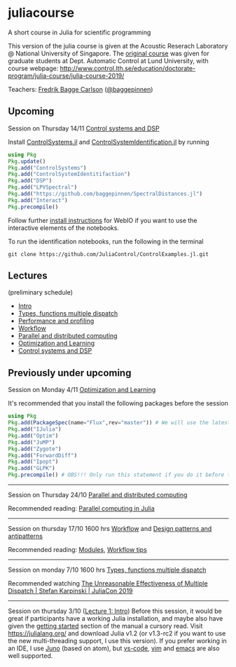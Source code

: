 # juliacourse
A short course in Julia for scientific programming

This version of the julia course is given at the Acoustic Reserach Laboratory @ National University of Singapore. The [original course](https://github.com/mfalt/juliacourse) was given for graduate students at Dept. Automatic Control at Lund University, with course webpage: http://www.control.lth.se/education/doctorate-program/julia-course/julia-course-2019/

Teachers:
[Fredrik Bagge Carlson](http://control.lth.se/staff/fredrik-bagge-carlson/) ([@baggepinnen](https://github.com/baggepinnen))

## Upcoming
Session on Thursday 14/11 [Control systems and DSP](https://github.com/baggepinnen/juliacourse/tree/master/lecture7)

Install [ControlSystems.jl](https://github.com/JuliaControl/ControlSystems.jl) and [ControlSystemIdentification.jl](https://github.com/baggepinnen/ControlSystemIdentification.jl)
by running
```julia
using Pkg
Pkg.update()
Pkg.add("ControlSystems")
Pkg.add("ControlSystemIdentitifaction")
Pkg.add("DSP")
Pkg.add("LPVSpectral")
Pkg.add("https://github.com/baggepinnen/SpectralDistances.jl")
Pkg.add("Interact")
Pkg.precompile()
```
Follow further [install instructions](https://juliagizmos.github.io/WebIO.jl/latest/troubleshooting/not-detected/#Jupyter-Notebook-1) for WebIO if you want to use the interactive elements of the notebooks.

To run the identification notebooks, run the following in the terminal
```
git clone https://github.com/JuliaControl/ControlExamples.jl.git
```

## Lectures
(preliminary schedule)
- [Intro](https://github.com/baggepinnen/juliacourse/blob/master/lecture1/presentation.pdf)
- [Types, functions multiple dispatch](https://github.com/baggepinnen/juliacourse/blob/master/lecture2/presentation.pdf)
- [Performance and profiling](https://github.com/baggepinnen/juliacourse/blob/master/lecture3/performance.pdf)
- [Workflow](https://github.com/baggepinnen/juliacourse/blob/master/lecture4/presentation.pdf)
- [Parallel and distributed computing](https://github.com/baggepinnen/juliacourse/blob/master/lecture5/distributed.pdf)
- [Optimization and Learning](https://github.com/baggepinnen/juliacourse/tree/master/lecture6)
- [Control systems and DSP](https://github.com/baggepinnen/juliacourse/tree/master/lecture7)



## Previously under upcoming


Session on Monday 4/11 [Optimization and Learning](https://github.com/baggepinnen/juliacourse/tree/master/lecture6)

It's recommended that you install the following packages before the session
```julia
using Pkg
Pkg.add(PackageSpec(name="Flux",rev="master")) # We will use the latest version of Flux
Pkg.add("IJulia")
Pkg.add("Optim")
Pkg.add("JuMP")
Pkg.add("Zygote")
Pkg.add("ForwardDiff")
Pkg.add("Ipopt")
Pkg.add("GLPK")
Pkg.precompile() # OBS!!! Only run this statement if you do it before the session, it will take a long time to finish.
```


--------------------------------------------------------------------------------


Session on Thursday 24/10 [Parallel and distributed computing](https://github.com/baggepinnen/juliacourse/blob/master/lecture5/distributed.pdf)

Recommended reading: [Parallel computing in Julia](https://lup.lub.lu.se/search/publication/873af4d5-6229-4ad2-b907-c0ae0f667822)

--------------------------------------------------------------------------------

Session on thursday 17/10 1600 hrs [Workflow](https://github.com/baggepinnen/juliacourse/blob/master/lecture4/presentation.pdf) and [Design patterns and antipatterns](https://github.com/baggepinnen/juliacourse/blob/master/lecture4/presentation_design_patterns.pdf)

Recommended reading: [Modules](https://docs.julialang.org/en/v1/manual/modules/), [Workflow tips](https://docs.julialang.org/en/v1/manual/workflow-tips/)

--------------------------------------------------------------------------------

Session on monday 7/10 1600 hrs [Types, functions multiple dispatch](https://github.com/baggepinnen/juliacourse/blob/master/lecture2/presentation.pdf)

Recommended watching [The Unreasonable Effectiveness of Multiple Dispatch | Stefan Karpinski | JuliaCon 2019](https://www.youtube.com/watch?v=kc9HwsxE1OY)

--------------------------------------------------------------------------------
Session on thursday 3/10 ([Lecture 1: Intro](https://github.com/baggepinnen/juliacourse/blob/master/lecture1/))
Before this session, it would be great if participants have a working Julia installation, and maybe also have given the [getting started](https://docs.julialang.org/en/v1/manual/getting-started/) section of the manual a cursory read. Visit https://julialang.org/ and download Julia v1.2 (or v1.3-rc2 if you want to use the new multi-threading support, I use this version).
If you prefer working in an IDE, I use [Juno](https://junolab.org/) (based on atom), but [vs-code](https://github.com/julia-vscode/julia-vscode), [vim](https://github.com/JuliaEditorSupport/julia-vim) and [emacs](https://github.com/JuliaEditorSupport/julia-emacs) are also well supported.
